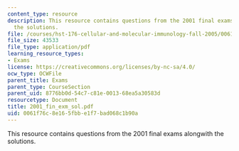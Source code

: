 ```yaml
---
content_type: resource
description: This resource contains questions from the 2001 final exams alongwith
  the solutions.
file: /courses/hst-176-cellular-and-molecular-immunology-fall-2005/0061f76c8e165fbbe1f7bad068c1b90a_2001_fin_exm_sol.pdf
file_size: 43533
file_type: application/pdf
learning_resource_types:
- Exams
license: https://creativecommons.org/licenses/by-nc-sa/4.0/
ocw_type: OCWFile
parent_title: Exams
parent_type: CourseSection
parent_uid: 8776bb0d-54c7-c81e-0013-68ea5a30583d
resourcetype: Document
title: 2001_fin_exm_sol.pdf
uid: 0061f76c-8e16-5fbb-e1f7-bad068c1b90a
---
```

This resource contains questions from the 2001 final exams alongwith the solutions.